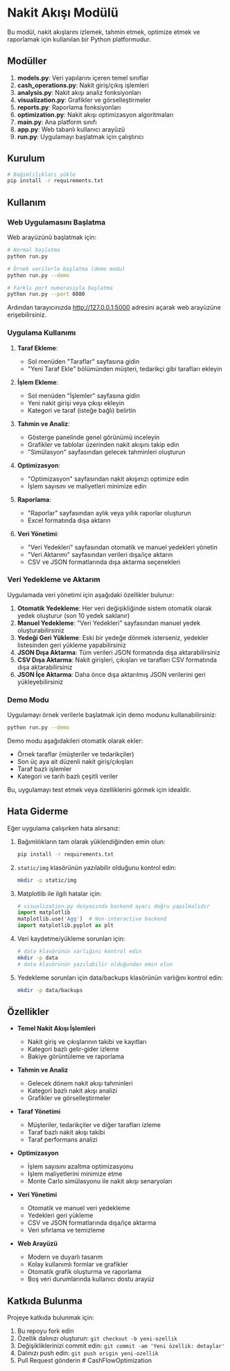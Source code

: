 # Nakit Akışı Modülü

Bu modül, nakit akışlarını izlemek, tahmin etmek, optimize etmek ve raporlamak için kullanılan bir Python platformudur.

## Modüller

1. **models.py**: Veri yapılarını içeren temel sınıflar
2. **cash_operations.py**: Nakit giriş/çıkış işlemleri
3. **analysis.py**: Nakit akışı analiz fonksiyonları
4. **visualization.py**: Grafikler ve görselleştirmeler
5. **reports.py**: Raporlama fonksiyonları 
6. **optimization.py**: Nakit akışı optimizasyon algoritmaları
7. **main.py**: Ana platform sınıfı
8. **app.py**: Web tabanlı kullanıcı arayüzü
9. **run.py**: Uygulamayı başlatmak için çalıştırıcı

## Kurulum

```bash
# Bağımlılıkları yükle
pip install -r requirements.txt
```

## Kullanım

### Web Uygulamasını Başlatma

Web arayüzünü başlatmak için:

```bash
# Normal başlatma
python run.py

# Örnek verilerle başlatma (demo modu)
python run.py --demo

# Farklı port numarasıyla başlatma
python run.py --port 8080
```

Ardından tarayıcınızda http://127.0.0.1:5000 adresini açarak web arayüzüne erişebilirsiniz.

### Uygulama Kullanımı

1. **Taraf Ekleme**: 
   - Sol menüden "Taraflar" sayfasına gidin
   - "Yeni Taraf Ekle" bölümünden müşteri, tedarikçi gibi tarafları ekleyin
   
2. **İşlem Ekleme**:
   - Sol menüden "İşlemler" sayfasına gidin
   - Yeni nakit girişi veya çıkışı ekleyin
   - Kategori ve taraf (isteğe bağlı) belirtin

3. **Tahmin ve Analiz**:
   - Gösterge panelinde genel görünümü inceleyin
   - Grafikler ve tablolar üzerinden nakit akışını takip edin
   - "Simülasyon" sayfasından gelecek tahminleri oluşturun

4. **Optimizasyon**:
   - "Optimizasyon" sayfasından nakit akışınızı optimize edin
   - İşlem sayısını ve maliyetleri minimize edin

5. **Raporlama**:
   - "Raporlar" sayfasından aylık veya yıllık raporlar oluşturun
   - Excel formatında dışa aktarın

6. **Veri Yönetimi**:
   - "Veri Yedekleri" sayfasından otomatik ve manuel yedekleri yönetin
   - "Veri Aktarımı" sayfasından verileri dışa/içe aktarın
   - CSV ve JSON formatlarında dışa aktarma seçenekleri

### Veri Yedekleme ve Aktarım

Uygulamada veri yönetimi için aşağıdaki özellikler bulunur:

1. **Otomatik Yedekleme**: Her veri değişikliğinde sistem otomatik olarak yedek oluşturur (son 10 yedek saklanır)
2. **Manuel Yedekleme**: "Veri Yedekleri" sayfasından manuel yedek oluşturabilirsiniz
3. **Yedeği Geri Yükleme**: Eski bir yedeğe dönmek isterseniz, yedekler listesinden geri yükleme yapabilirsiniz
4. **JSON Dışa Aktarma**: Tüm verileri JSON formatında dışa aktarabilirsiniz
5. **CSV Dışa Aktarma**: Nakit girişleri, çıkışları ve tarafları CSV formatında dışa aktarabilirsiniz
6. **JSON İçe Aktarma**: Daha önce dışa aktarılmış JSON verilerini geri yükleyebilirsiniz

### Demo Modu

Uygulamayı örnek verilerle başlatmak için demo modunu kullanabilirsiniz:

```bash
python run.py --demo
```

Demo modu aşağıdakileri otomatik olarak ekler:
- Örnek taraflar (müşteriler ve tedarikçiler)
- Son üç aya ait düzenli nakit giriş/çıkışları
- Taraf bazlı işlemler
- Kategori ve tarih bazlı çeşitli veriler

Bu, uygulamayı test etmek veya özelliklerini görmek için idealdir.

## Hata Giderme

Eğer uygulama çalışırken hata alırsanız:

1. Bağımlılıkların tam olarak yüklendiğinden emin olun:
   ```bash
   pip install -r requirements.txt
   ```

2. `static/img` klasörünün yazılabilir olduğunu kontrol edin:
   ```bash
   mkdir -p static/img
   ```

3. Matplotlib ile ilgili hatalar için:
   ```python
   # visualization.py dosyasında backend ayarı doğru yapılmalıdır
   import matplotlib
   matplotlib.use('Agg')  # Non-interactive backend
   import matplotlib.pyplot as plt
   ```

4. Veri kaydetme/yükleme sorunları için:
   ```bash
   # data klasörünün varlığını kontrol edin
   mkdir -p data
   # data klasörünün yazılabilir olduğundan emin olun
   ```

5. Yedekleme sorunları için data/backups klasörünün varlığını kontrol edin:
   ```bash
   mkdir -p data/backups
   ```

## Özellikler

- **Temel Nakit Akışı İşlemleri**
  - Nakit giriş ve çıkışlarının takibi ve kayıtları
  - Kategori bazlı gelir-gider izleme
  - Bakiye görüntüleme ve raporlama

- **Tahmin ve Analiz**
  - Gelecek dönem nakit akışı tahminleri
  - Kategori bazlı nakit akışı analizi
  - Grafikler ve görselleştirmeler

- **Taraf Yönetimi**
  - Müşteriler, tedarikçiler ve diğer tarafları izleme
  - Taraf bazlı nakit akışı takibi
  - Taraf performans analizi

- **Optimizasyon**
  - İşlem sayısını azaltma optimizasyonu
  - İşlem maliyetlerini minimize etme
  - Monte Carlo simülasyonu ile nakit akışı senaryoları

- **Veri Yönetimi**
  - Otomatik ve manuel veri yedekleme
  - Yedekleri geri yükleme
  - CSV ve JSON formatlarında dışa/içe aktarma
  - Veri sıfırlama ve temizleme

- **Web Arayüzü**
  - Modern ve duyarlı tasarım
  - Kolay kullanımlı formlar ve grafikler
  - Otomatik grafik oluşturma ve raporlama
  - Boş veri durumlarında kullanıcı dostu arayüz

## Katkıda Bulunma

Projeye katkıda bulunmak için:

1. Bu repoyu fork edin
2. Özellik dalınızı oluşturun: `git checkout -b yeni-ozellik`
3. Değişikliklerinizi commit edin: `git commit -am 'Yeni özellik: detaylar'`
4. Dalınızı push edin: `git push origin yeni-ozellik`
5. Pull Request gönderin #   C a s h F l o w O p t i m i z a t i o n  
 